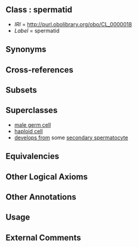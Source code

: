 
## Class : spermatid

 * *IRI* = http://purl.obolibrary.org/obo/CL_0000018
 * *Label* = spermatid

## Synonyms


## Cross-references


## Subsets


## Superclasses

 * [male germ cell](../../CL/15/CL_0000015.md)
 * [haploid cell](../../CL/13/CL_0000413.md)
 * [develops from](../../RO/02/RO_0002202.md) some [secondary spermatocyte](../../CL/57/CL_0000657.md)

## Equivalencies


## Other Logical Axioms


## Other Annotations


## Usage


## External Comments

